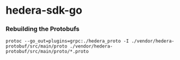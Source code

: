 # hedera-sdk-go

### Rebuilding the Protobufs
`protoc --go_out=plugins=grpc:./hedera_proto -I ./vendor/hedera-protobuf/src/main/proto ./vendor/hedera-protobuf/src/main/proto/*.proto`
